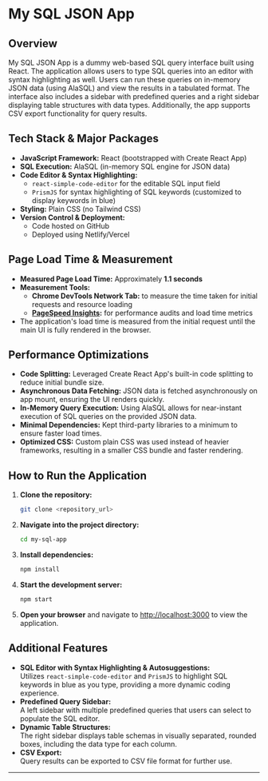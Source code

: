 # My SQL JSON App

## Overview

My SQL JSON App is a dummy web-based SQL query interface built using React. The application allows users to type SQL queries into an editor with syntax highlighting as well. Users can run these queries on in-memory JSON data (using AlaSQL) and view the results in a tabulated format. The interface also includes a sidebar with predefined queries and a right sidebar displaying table structures with data types. Additionally, the app supports CSV export functionality for query results.

## Tech Stack & Major Packages

- **JavaScript Framework:** React (bootstrapped with Create React App)
- **SQL Execution:** AlaSQL (in-memory SQL engine for JSON data)
- **Code Editor & Syntax Highlighting:**
  - `react-simple-code-editor` for the editable SQL input field
  - `PrismJS` for syntax highlighting of SQL keywords (customized to display keywords in blue)
- **Styling:** Plain CSS (no Tailwind CSS)
- **Version Control & Deployment:**
  - Code hosted on GitHub
  - Deployed using Netlify/Vercel

## Page Load Time & Measurement

- **Measured Page Load Time:** Approximately **1.1 seconds**
- **Measurement Tools:**
  - **Chrome DevTools Network Tab:** to measure the time taken for initial requests and resource loading
  - **[PageSpeed Insights](https://pagespeed.web.dev/):** for performance audits and load time metrics
- The application's load time is measured from the initial request until the main UI is fully rendered in the browser.

## Performance Optimizations

- **Code Splitting:** Leveraged Create React App's built-in code splitting to reduce initial bundle size.
- **Asynchronous Data Fetching:** JSON data is fetched asynchronously on app mount, ensuring the UI renders quickly.
- **In-Memory Query Execution:** Using AlaSQL allows for near-instant execution of SQL queries on the provided JSON data.
- **Minimal Dependencies:** Kept third-party libraries to a minimum to ensure faster load times.
- **Optimized CSS:** Custom plain CSS was used instead of heavier frameworks, resulting in a smaller CSS bundle and faster rendering.

## How to Run the Application

1. **Clone the repository:**
   ```bash
   git clone <repository_url>
   ```
2. **Navigate into the project directory:**
   ```bash
   cd my-sql-app
   ```
3. **Install dependencies:**
   ```bash
   npm install
   ```
4. **Start the development server:**
   ```bash
   npm start
   ```
5. **Open your browser** and navigate to [http://localhost:3000](http://localhost:3000) to view the application.

## Additional Features

- **SQL Editor with Syntax Highlighting & Autosuggestions:**  
  Utilizes `react-simple-code-editor` and `PrismJS` to highlight SQL keywords in blue as you type, providing a more dynamic coding experience.
- **Predefined Query Sidebar:**  
  A left sidebar with multiple predefined queries that users can select to populate the SQL editor.
- **Dynamic Table Structures:**  
  The right sidebar displays table schemas in visually separated, rounded boxes, including the data type for each column.
- **CSV Export:**  
  Query results can be exported to CSV file format for further use.

---
